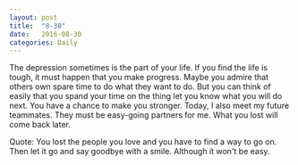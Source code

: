 ```yaml
---
layout: post
title:  "8-30"
date:   2016-08-30
categories: Daily
---
```


The depression sometimes is the part of your life. If you find the life is tough, it must happen that you make progress. Maybe you admire that others own spare time to do what they want to do. But you can think of easily that you spand your time on the thing let you know what you will do next. You have a chance to make you stronger. Today, I also meet my future teammates. They must be easy-going partners for me. What you lost will come back later.

Quote: You lost the people you love and you have to find a way to go on. Then let it go and say goodbye with a smile. Although it won't be easy.